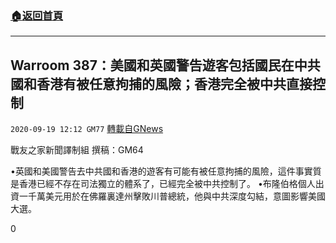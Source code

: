 ###  [:house:返回首頁](https://github.com/ourhimalayas/txt)
---

## Warroom 387：美國和英國警告遊客包括國民在中共國和香港有被任意拘捕的風險；香港完全被中共直接控制
`2020-09-19 12:12 GM77` [轉載自GNews](https://gnews.org/zh-hant/369166/)

戰友之家新聞譯制組
撰稿：GM64



•英國和美國警告去中共國和香港的遊客有可能有被任意拘捕的風險，這件事實質是香港已經不存在司法獨立的體系了，已經完全被中共控制了。
•布隆伯格個人出資一千萬美元用於在佛羅裏達州擊敗川普總統，他與中共深度勾結，意圖影響美國大選。

0
